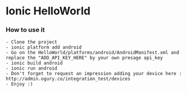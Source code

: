Ionic HelloWorld
======

### How to use it
	- Clone the project
	- ionic platform add android
	- Go on the HelloWorld/platforms/android/AndroidManifest.xml and replace the "ADD_API_KEY_HERE" by your own presage api_key
	- ionic build android
	- ionic run android
	- Don't forget to request an impression adding your device here : http://admin.ogury.co/integration_test/devices
	- Enjoy :)
